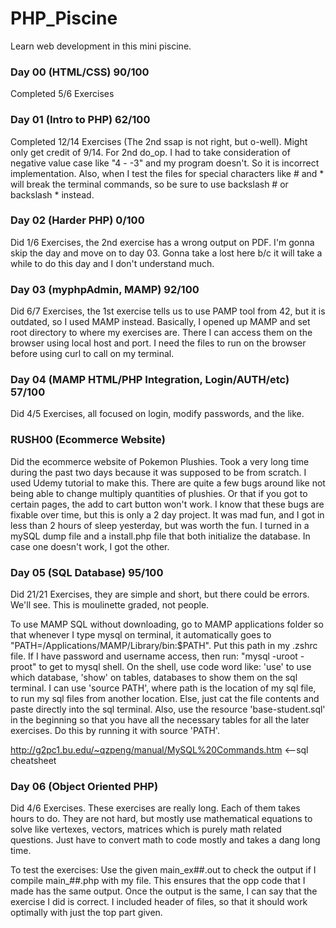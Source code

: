 # PHP_Piscine
Learn web development in this mini piscine.

### Day 00 (HTML/CSS) 90/100
Completed 5/6 Exercises

### Day 01 (Intro to PHP) 62/100
Completed 12/14 Exercises (The 2nd ssap is not right, but o-well). Might only
get credit of 9/14. For 2nd do_op. I had to take consideration of negative value
case like "4 - -3" and my program doesn't. So it is incorrect implementation.
Also, when I test the files for special characters like # and * will break the
terminal commands, so be sure to use backslash # or backslash * instead.

### Day 02 (Harder PHP) 0/100
Did 1/6 Exercises, the 2nd exercise has a wrong output on PDF. I'm gonna skip
the day and move on to day 03. Gonna take a lost here b/c it will take a while
to do this day and I don't understand much.

### Day 03 (myphpAdmin, MAMP) 92/100
Did 6/7 Exercises, the 1st exercise tells us to use PAMP tool from 42, but it is
outdated, so I used MAMP instead. Basically, I opened up MAMP and set root directory
to where my exercises are. There I can access them on the browser using local host
and port. I need the files to run on the browser before using curl to call on my terminal.

### Day 04 (MAMP HTML/PHP Integration, Login/AUTH/etc) 57/100
Did 4/5 Exercises, all focused on login, modify passwords, and the like.

### RUSH00 (Ecommerce Website)
Did the ecommerce website of Pokemon Plushies. Took a very long time during the past two
days because it was supposed to be from scratch. I used Udemy tutorial to make this. There are
quite a few bugs around like not being able to change multiply quantities of plushies. Or that
if you got to certain pages, the add to cart button won't work. I know that these bugs are fixable
over time, but this is only a 2 day project. It was mad fun, and I got in less than 2 hours
of sleep yesterday, but was worth the fun. I turned in a mySQL dump file and a install.php file that
both initialize the database. In case one doesn't work, I got the other.

### Day 05 (SQL Database) 95/100
Did 21/21 Exercises, they are simple and short, but there could be errors. We'll see. This is moulinette graded, not people.

To use MAMP SQL without downloading, go to MAMP applications folder so that whenever I type mysql on terminal,
it automatically goes to "PATH=/Applications/MAMP/Library/bin:$PATH". Put this path in my .zshrc file.
If I have password and username access, then run: "mysql -uroot -proot" to get to mysql shell.
On the shell, use code word like: 'use' to use which database, 'show' on tables, databases to show them on the
sql terminal. I can use 'source PATH', where path is the location of my sql file, to run my sql files from
another location. Else, just cat the file contents and paste directly into the sql terminal.
Also, use the resource 'base-student.sql' in the beginning so that you have all the necessary tables for all the
later exercises. Do this by running it with source 'PATH'.

http://g2pc1.bu.edu/~qzpeng/manual/MySQL%20Commands.htm  <--sql cheatsheet

### Day 06 (Object Oriented PHP)
Did 4/6 Exercises. These exercises are really long. Each of them takes hours to do. They are not hard, but mostly use mathematical
equations to solve like vertexes, vectors, matrices which is purely math related questions. Just have to convert math to code mostly
and takes a dang long time.

To test the exercises: Use the given main_ex##.out to check the output if I compile main_##.php with my file. This ensures that the opp code
that I made has the same output. Once the output is the same, I can say that the exercise I did is correct. I included header of files, so
that it should work optimally with just the top part given.

